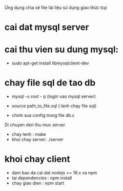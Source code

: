 Ứng dụng chia sẻ file tài liệu sử dụng giao thức tcp

# cai dat mysql server
# cai thu vien su dung mysql:
 - sudo apt-get install libmysqlclient-dev

# chay file sql de tao db
 - mysql -u root - p (login vao mysql server)
 - source path_to_file.sql ( lenh chạy file sql)

- chinh sua config trong file db.c

Di chuyen den thu muc server
 - chay lenh : make
 - khoi chay server: ./server


# khoi chay client
 - dam bao da cai dat nodejs >= 16.x va npm
 - tai dependencies : npm install
 - chay giao dien : npm start
